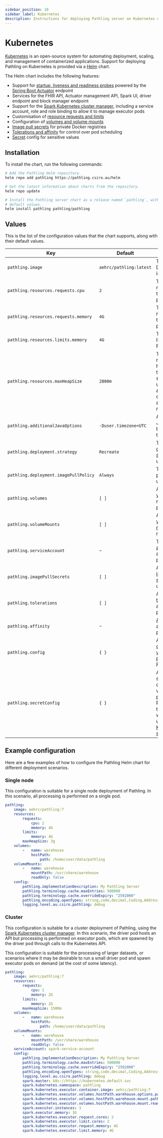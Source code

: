 ```yaml
---
sidebar_position: 10
sidebar_label: Kubernetes
description: Instructions for deploying Pathling server on Kubernetes using Helm.
---
```


# Kubernetes

[Kubernetes](https://kubernetes.io/) is an open-source system for automating
deployment, scaling, and management of containerized applications. Support for
deploying Pathling on Kubernetes is provided via a [Helm](https://helm.sh/)
chart.

The Helm chart includes the following features:

- Support
  for [startup, liveness and readiness probes](https://kubernetes.io/docs/tasks/configure-pod-container/configure-liveness-readiness-startup-probes/)
  powered by
  the [Spring Boot Actuator](https://docs.spring.io/spring-boot/docs/current/reference/html/actuator.html)
  endpoint
- Services for the FHIR API, Actuator management API, Spark UI, driver endpoint
  and block manager endpoint
- Support for
  the [Spark Kubernetes cluster manager](https://spark.apache.org/docs/latest/running-on-kubernetes.html),
  including a service account, role and role binding to allow it to manage
  executor pods
- Customisation of [resource requests and limits](https://kubernetes.io/docs/concepts/configuration/manage-resources-containers/)
- Configuration of [volumes and volume mounts](https://kubernetes.io/docs/concepts/storage/volumes/)
- [Image pull secrets](https://kubernetes.io/docs/tasks/configure-pod-container/pull-image-private-registry/)
  for private Docker registries
- [Tolerations and affinity](https://kubernetes.io/docs/concepts/scheduling-eviction/assign-pod-node/)
  for control over pod scheduling
- [Secret](https://kubernetes.io/docs/concepts/configuration/secret/) config
  for sensitive values

## Installation

To install the chart, run the following commands:

```bash
# Add the Pathling Helm repository.
helm repo add pathling https://pathling.csiro.au/helm

# Get the latest information about charts from the repository.
helm repo update

# Install the Pathling server chart as a release named `pathling`, with the 
# default values.
helm install pathling pathling/pathling
```

## Values

This is the list of the configuration values that the chart supports, along with
their default values.

| Key                                   | Default                 | Description                                                                                                                                                                 |
|---------------------------------------|-------------------------|-----------------------------------------------------------------------------------------------------------------------------------------------------------------------------|
| `pathling.image`                      | `aehrc/pathling:latest` | The Pathling Docker image to use                                                                                                                                            |
| `pathling.resources.requests.cpu`     | `2`                     | The CPU request for the Pathling pod                                                                                                                                        |
| `pathling.resources.requests.memory`  | `4G`                    | The memory request for the Pathling pod                                                                                                                                     |
| `pathling.resources.limits.memory`    | `4G`                    | The memory limit for the Pathling pod                                                                                                                                       |
| `pathling.resources.maxHeapSize`      | `2800m`                 | The maximum heap size for the JVM, should usually be about 75% of the available memory                                                                                      |
| `pathling.additionalJavaOptions`      | `-Duser.timezone=UTC`   | Additional Java options to pass to the JVM                                                                                                                                  |
| `pathling.deployment.strategy`        | `Recreate`              | The [deployment strategy](https://kubernetes.io/docs/concepts/workloads/controllers/deployment/#strategy) to use                                                            |
| `pathling.deployment.imagePullPolicy` | `Always`                | The [image pull policy](https://kubernetes.io/docs/concepts/containers/images/#updating-images) to use                                                                      |
| `pathling.volumes`                    | `[ ]`                   | A list of [volumes](https://kubernetes.io/docs/concepts/storage/volumes/) to mount in the pod                                                                               |
| `pathling.volumeMounts`               | `[ ]`                   | A list of [volume mounts](https://kubernetes.io/docs/concepts/storage/volumes/#using-volumes) to mount                                                                      |
| `pathling.serviceAccount`             | `~`                     | The [service account](https://kubernetes.io/docs/tasks/configure-pod-container/configure-service-account/) to assign to the pod                                             
| `pathling.imagePullSecrets`           | `[ ]`                   | A list of [image pull secrets](https://kubernetes.io/docs/tasks/configure-pod-container/pull-image-private-registry/) to use                                                |
| `pathling.tolerations`                | `[ ]`                   | A list of [tolerations](https://kubernetes.io/docs/concepts/scheduling-eviction/taint-and-toleration/) to apply to the pod                                                  |
| `pathling.affinity`                   | `~`                     | [Affinity](https://kubernetes.io/docs/concepts/scheduling-eviction/assign-pod-node/#affinity-and-anti-affinity) to apply to the pod                                         |
| `pathling.config`                     | `{ }`                   | A map of [configuration values](/docs/server/configuration) to pass to Pathling                                                                                             |
| `pathling.secretConfig`               | `{ }`                   | A map of secret configuration values to pass to Pathling, these values will be stored using [Kubernetes secrets](https://kubernetes.io/docs/concepts/configuration/secret/) |

## Example configuration

Here are a few examples of how to configure the Pathling Helm chart for
different deployment scenarios.

### Single node

This configuration is suitable for a single node deployment of Pathling. In this
scenario, all processing is performed on a single pod.

```yml
pathling:
    image: aehrc/pathling:7
    resources:
        requests:
            cpu: 2
            memory: 4G
        limits:
            memory: 4G
        maxHeapSize: 3g
    volumes:
        -   name: warehouse
            hostPath:
                path: /home/user/data/pathling
    volumeMounts:
        -   name: warehouse
            mountPath: /usr/share/warehouse
            readOnly: false
    config:
        pathling.implementationDescription: My Pathling Server
        pathling.terminology.cache.maxEntries: 500000
        pathling.terminology.cache.overrideExpiry: "2592000"
        pathling.encoding.openTypes: string,code,decimal,Coding,Address
        logging.level.au.csiro.pathling: debug
```

### Cluster

This configuration is suitable for a cluster deployment of Pathling, using the
[Spark Kubernetes cluster manager](https://spark.apache.org/docs/latest/running-on-kubernetes.html).
In this scenario, the driver pod hosts an API but processing is performed on
executor pods, which are spawned by the driver pod through calls to the
Kubernetes API.

This configuration is suitable for the processing of larger datasets, or
scenarios where it may be desirable to run a small driver pod and spawn executor
pods on demand (at the cost of some latency).

```yml
pathling:
    image: aehrc/pathling:7
    resources:
        requests:
            cpu: 1
            memory: 2G
        limits:
            memory: 2G
        maxHeapSize: 1500m
    volumes:
        -   name: warehouse
            hostPath:
                path: /home/user/data/pathling
    volumeMounts:
        -   name: warehouse
            mountPath: /usr/share/warehouse
            readOnly: false
    serviceAccount: spark-service-account
    config:
        pathling.implementationDescription: My Pathling Server
        pathling.terminology.cache.maxEntries: 500000
        pathling.terminology.cache.overrideExpiry: "2592000"
        pathling.encoding.openTypes: string,code,decimal,Coding,Address
        logging.level.au.csiro.pathling: debug
        spark.master: k8s://https://kubernetes.default.svc
        spark.kubernetes.namespace: pathling
        spark.kubernetes.executor.container.image: aehrc/pathling:7
        spark.kubernetes.executor.volumes.hostPath.warehouse.options.path: /home/user/data/pathling
        spark.kubernetes.executor.volumes.hostPath.warehouse.mount.path: /usr/share/warehouse
        spark.kubernetes.executor.volumes.hostPath.warehouse.mount.readOnly: false
        spark.executor.instances: 3
        spark.executor.memory: 3G
        spark.kubernetes.executor.request.cores: 2
        spark.kubernetes.executor.limit.cores: 2
        spark.kubernetes.executor.request.memory: 4G
        spark.kubernetes.executor.limit.memory: 4G
```
